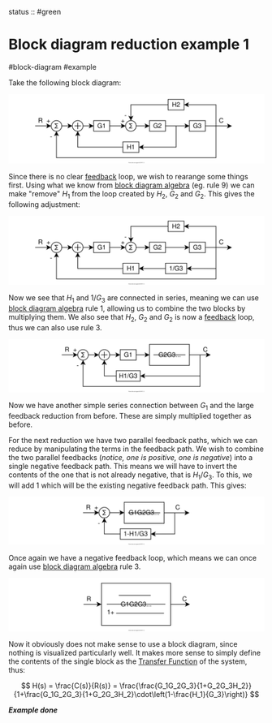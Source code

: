status :: #green 

# Block diagram reduction example 1

\#block-diagram #example

Take the following block diagram:

![block_diagram_reduc1.svg](images/block_diagram_reduc1.svg)

Since there is no clear [feedback](General%20feedback.md) loop, we wish to rearange some things first. Using what we know from [block diagram algebra](block%20diagram%20algebra.md) (eg. rule 9) we can make "remove" $H_1$ from the loop created by $H_2$, $G_2$ and $G_2$. This gives the following adjustment: 

![block_diagram_reduc2.svg](images/block_diagram_reduc2.svg)

Now we see that $H_1$ and $1/G_3$ are connected in series, meaning we can use [block diagram algebra](block%20diagram%20algebra.md) rule 1, allowing us to combine the two blocks by multiplying them. We also see that $H_2$, $G_2$ and $G_2$ is now a [feedback](General%20feedback.md) loop, thus we can also use rule 3.

![block_diagram_reduc3.svg](images/block_diagram_reduc3.svg)

Now we have another simple series connection between $G_1$ and the large feedback reduction from before. These are simply multiplied together as before.

For the next reduction we have two parallel feedback paths, which we can reduce by manipulating the terms in the feedback path. We wish to combine the two parallel feedbacks (*notice, one is positive, one is negative*) into a single negative feedback path. This means we will have to invert the contents of the one that is not already negative, that is $H_1/G_3$. To this, we will add $1$ which will be the existing negative feedback path. This gives: 

![block_diagram_reduc4.svg](images/block_diagram_reduc4.svg)

Once again we have a negative feedback loop, which means we can once again use [block diagram algebra](block%20diagram%20algebra.md) rule 3. 

![block_diagram_reduc5.svg](images/block_diagram_reduc5.svg)

Now it obviously does not make sense to use a block diagram, since nothing is visualized particularly well. It makes more sense to simply define the contents of the single block as the [Transfer Function](Transfer%20Function.md) of the system, thus:

$$
H(s) = \frac{C(s)}{R(s)} = \frac{\frac{G_1G_2G_3}{1+G_2G_3H_2}}{1+\frac{G_1G_2G_3}{1+G_2G_3H_2}\cdot\left(1-\frac{H_1}{G_3}\right)} 
$$

***Example done***
